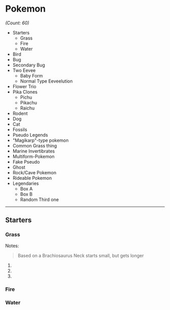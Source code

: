 # Pokemon

*(Count: 60)*

- Starters
    - Grass
    - Fire
    - Water
- Bird
- Bug
- Secondary Bug
- Two Eevee
    - Baby Form
    - Normal Type Eeveelution
- Flower Trio
- Pika Clones
    - Pichu
    - Pikachu
    - Raichu
- Rodent
- Dog
- Cat
- Fossils
- Pseudo Legends
- "Magikarp"-type pokemon
- Common Grass thing
- Marine Invertibrates
- Multiform-Pokemon
- Fake Pseudo
- Ghost
- Rock/Cave Pokemon
- Rideable Pokemon
- Legendaries
    - Box A
    - Box B
    - Random Third one

---

## Starters

### Grass
Notes:
> Based on a Brachiosaurus
> Neck starts small, but gets longer
1. 
2. 
3. 
### Fire
### Water

